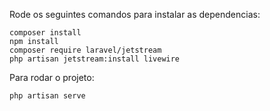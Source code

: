 Rode os seguintes comandos para instalar as dependencias:

    composer install
    npm install
    composer require laravel/jetstream
    php artisan jetstream:install livewire

Para rodar o projeto:

    php artisan serve
    
